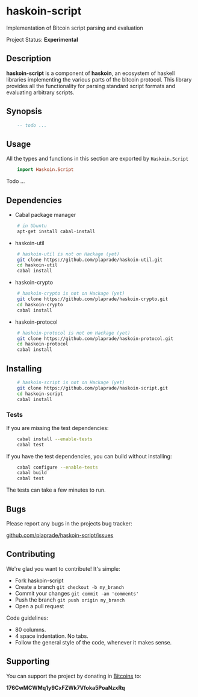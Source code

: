 # haskoin-script

Implementation of Bitcoin script parsing and evaluation

Project Status: **Experimental**

## Description

**haskoin-script** is a component of **haskoin**, an ecosystem of haskell
libraries implementing the various parts of the bitcoin protocol. This library
provides all the functionality for parsing standard script formats and
evaluating arbitrary scripts.

## Synopsis

```haskell
    -- todo ...
```

## Usage

All the types and functions in this section are exported by `Haskoin.Script`

```haskell
    import Haskoin.Script
```
Todo ...

## Dependencies

- Cabal package manager

```sh
    # in Ubuntu
    apt-get install cabal-install
```

- haskoin-util

```sh
    # haskoin-util is not on Hackage (yet) 
    git clone https://github.com/plaprade/haskoin-util.git
    cd haskoin-util
    cabal install
```

- haskoin-crypto

```sh
    # haskoin-crypto is not on Hackage (yet) 
    git clone https://github.com/plaprade/haskoin-crypto.git
    cd haskoin-crypto
    cabal install
```

- haskoin-protocol

```sh
    # haskoin-protocol is not on Hackage (yet) 
    git clone https://github.com/plaprade/haskoin-protocol.git
    cd haskoin-protocol
    cabal install
```

## Installing

```sh
    # haskoin-script is not on Hackage (yet) 
    git clone https://github.com/plaprade/haskoin-script.git
    cd haskoin-script
    cabal install
```

### Tests

If you are missing the test dependencies:

```sh
    cabal install --enable-tests
    cabal test
```

If you have the test dependencies, you can build without installing:

```sh
    cabal configure --enable-tests
    cabal build
    cabal test
```

The tests can take a few minutes to run.

## Bugs

Please report any bugs in the projects bug tracker:

[github.com/plaprade/haskoin-script/issues](http://github.com/plaprade/haskoin-script/issues)

## Contributing

We're glad you want to contribute! It's simple:

- Fork haskoin-script
- Create a branch `git checkout -b my_branch`
- Commit your changes `git commit -am 'comments'`
- Push the branch `git push origin my_branch`
- Open a pull request

Code guidelines:

- 80 columns.
- 4 space indentation. No tabs.
- Follow the general style of the code, whenever it makes sense.

## Supporting

You can support the project by donating in [Bitcoins](http://www.bitcoin.org)
to:

**176CwMCWMq1y9CxFZWk7Vfoka5PoaNzxRq**

